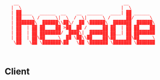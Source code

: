 <div align="center"><pre style="color: red;">
 __                                        __          
|  \                                      |  \         
| ▓▓____   ______  __    __  ______   ____| ▓▓ ______  
| ▓▓    \ /      \|  \  /  \|      \ /      ▓▓/      \ 
| ▓▓▓▓▓▓▓\  ▓▓▓▓▓▓\\▓▓\/  ▓▓ \▓▓▓▓▓▓\  ▓▓▓▓▓▓▓  ▓▓▓▓▓▓\
| ▓▓  | ▓▓ ▓▓    ▓▓ >▓▓  ▓▓ /      ▓▓ ▓▓  | ▓▓ ▓▓    ▓▓
| ▓▓  | ▓▓ ▓▓▓▓▓▓▓▓/  ▓▓▓▓\|  ▓▓▓▓▓▓▓ ▓▓__| ▓▓ ▓▓▓▓▓▓▓▓
| ▓▓  | ▓▓\▓▓     \  ▓▓ \▓▓\\▓▓    ▓▓\▓▓    ▓▓\▓▓     \
 \▓▓   \▓▓ \▓▓▓▓▓▓▓\▓▓   \▓▓ \▓▓▓▓▓▓▓ \▓▓▓▓▓▓▓ \▓▓▓▓▓▓▓
 
 
</pre></div>

# Client
